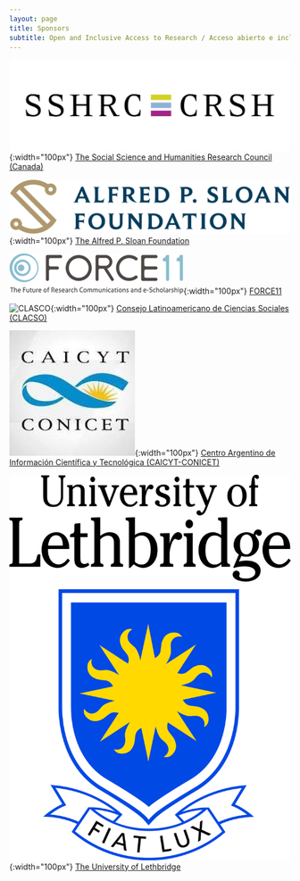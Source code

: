 ```yaml
---
layout: page
title: Sponsors
subtitle: Open and Inclusive Access to Research / Acceso abierto e inclusivo a la investigación
---
```



![SSHRC](assets/img/sshrc.jpeg){:width="100px"} [The Social Science and Humanities Research Council (Canada)](https://www.sshrc-crsh.gc.ca/)

![Sloan](assets/img/sloanLogo.png){:width="100px"} [The Alfred P. Sloan Foundation](https://sloan.org/)

![F11](assets/img/force11-website-logo.png){:width="100px"} [FORCE11](https://force11.org)

![CLASCO](assets/img/Logo-Clasco-2019-transparent.png){:width="100px"} [Consejo Latinoamericano de Ciencias Sociales (CLACSO)](https://www.clacso.org)

![CONICET](assets/img/conicet.jpeg){:width="100px"} [Centro Argentino de Información Científica y Tecnológica (CAICYT-CONICET)](https://www.conicet.gov.ar/caicyt/)

![uleth](assets/img/4colTransparent.png){:width="100px"} [The University of Lethbridge](http://uleth.ca)

